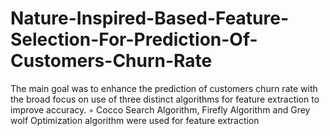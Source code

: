 # Nature-Inspired-Based-Feature-Selection-For-Prediction-Of-Customers-Churn-Rate
The main goal was to enhance the prediction of customers churn rate with the broad focus on use of three distinct algorithms for feature extraction to improve accuracy.
◦	Cocco Search Algorithm, Firefly Algorithm and Grey wolf Optimization algorithm were used for feature extraction
